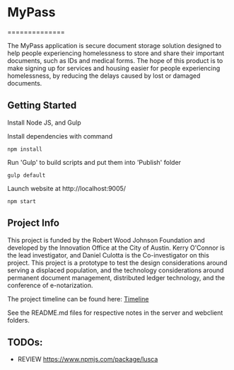 # MyPass
==============


The MyPass application is secure document storage solution designed to help people experiencing homelessness to store and share their important documents, such as IDs and medical forms.  The hope of this product is to make signing up for services and housing easier for people experiencing homelessness, by reducing the delays caused by lost or damaged documents.

## Getting Started

Install Node JS, and Gulp

Install dependencies with command 
```
npm install
```

Run 'Gulp' to build scripts and put them into 'Publish' folder
```
gulp default
```
  
Launch website at http://localhost:9005/
  ```
  npm start
  ```
  

## Project Info

This project is funded by the Robert Wood Johnson Foundation and developed by the Innovation Office at the City of Austin.  Kerry O'Connor is the lead investigator, and Daniel Culotta is the Co-investigator on this project.  This project is a prototype to test the design considerations around serving a displaced population, and the technology considerations around permanent document management, distributed ledger technology, and the conference of e-notarization. 

The project timeline can be found here: [Timeline](https://docs.google.com/spreadsheets/d/1kMICJU_4RQoiki9yyuenM59W-u7ECp5vaF7qTbelfvQ/edit?usp=sharing)


See the README.md files for respective notes in the server and webclient folders.


TODOs:
-------
- REVIEW https://www.npmjs.com/package/lusca

